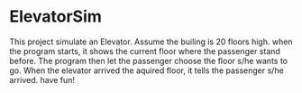 # ElevatorSim
This project simulate an Elevator.
Assume the builing is 20 floors high. when the program starts, it shows the current floor where the passenger stand before.
The program then let the passenger choose the floor s/he wants to go. When the elevator arrived the aquired floor, it tells the 
passenger s/he arrived. have fun!
